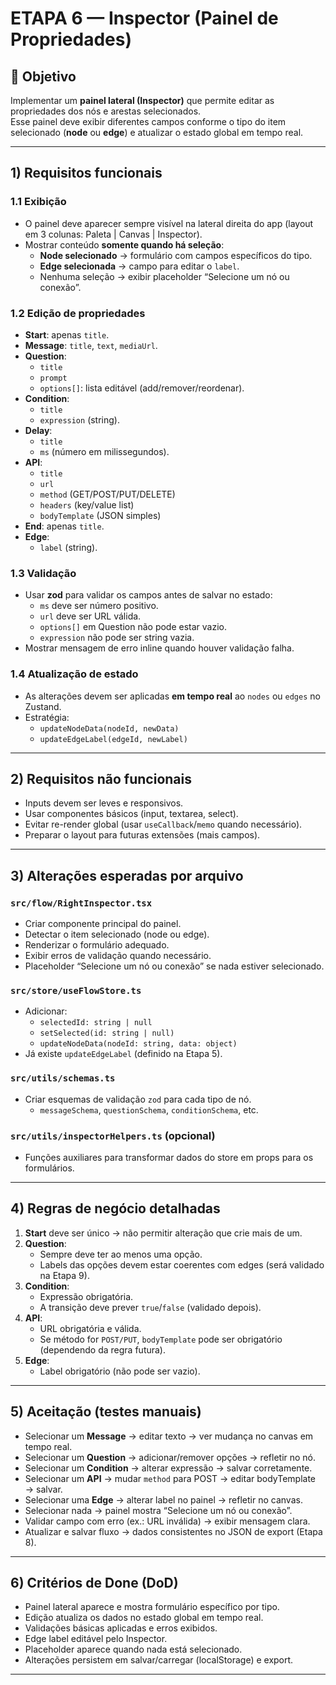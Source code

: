 # ETAPA 6 — Inspector (Painel de Propriedades)

## 🎯 Objetivo
Implementar um **painel lateral (Inspector)** que permite editar as propriedades dos nós e arestas selecionados.  
Esse painel deve exibir diferentes campos conforme o tipo do item selecionado (**node** ou **edge**) e atualizar o estado global em tempo real.

---

## 1) Requisitos funcionais

### 1.1 Exibição
- O painel deve aparecer sempre visível na lateral direita do app (layout em 3 colunas: Paleta | Canvas | Inspector).
- Mostrar conteúdo **somente quando há seleção**:
  - **Node selecionado** → formulário com campos específicos do tipo.
  - **Edge selecionada** → campo para editar o `label`.
  - Nenhuma seleção → exibir placeholder “Selecione um nó ou conexão”.

### 1.2 Edição de propriedades
- **Start**: apenas `title`.
- **Message**: `title`, `text`, `mediaUrl`.
- **Question**: 
  - `title`
  - `prompt`
  - `options[]`: lista editável (add/remover/reordenar).
- **Condition**: 
  - `title`
  - `expression` (string).
- **Delay**:
  - `title`
  - `ms` (número em milissegundos).
- **API**:
  - `title`
  - `url`
  - `method` (GET/POST/PUT/DELETE)
  - `headers` (key/value list)
  - `bodyTemplate` (JSON simples)
- **End**: apenas `title`.
- **Edge**: 
  - `label` (string).

### 1.3 Validação
- Usar **zod** para validar os campos antes de salvar no estado:
  - `ms` deve ser número positivo.
  - `url` deve ser URL válida.
  - `options[]` em Question não pode estar vazio.
  - `expression` não pode ser string vazia.
- Mostrar mensagem de erro inline quando houver validação falha.

### 1.4 Atualização de estado
- As alterações devem ser aplicadas **em tempo real** ao `nodes` ou `edges` no Zustand.
- Estratégia:
  - `updateNodeData(nodeId, newData)`
  - `updateEdgeLabel(edgeId, newLabel)`

---

## 2) Requisitos não funcionais
- Inputs devem ser leves e responsivos.
- Usar componentes básicos (input, textarea, select).
- Evitar re-render global (usar `useCallback`/`memo` quando necessário).
- Preparar o layout para futuras extensões (mais campos).

---

## 3) Alterações esperadas por arquivo

### `src/flow/RightInspector.tsx`
- Criar componente principal do painel.
- Detectar o item selecionado (node ou edge).
- Renderizar o formulário adequado.
- Exibir erros de validação quando necessário.
- Placeholder “Selecione um nó ou conexão” se nada estiver selecionado.

### `src/store/useFlowStore.ts`
- Adicionar:
  - `selectedId: string | null`
  - `setSelected(id: string | null)`
  - `updateNodeData(nodeId: string, data: object)`
- Já existe `updateEdgeLabel` (definido na Etapa 5).

### `src/utils/schemas.ts`
- Criar esquemas de validação `zod` para cada tipo de nó.
  - `messageSchema`, `questionSchema`, `conditionSchema`, etc.

### `src/utils/inspectorHelpers.ts` (opcional)
- Funções auxiliares para transformar dados do store em props para os formulários.

---

## 4) Regras de negócio detalhadas
1. **Start** deve ser único → não permitir alteração que crie mais de um.
2. **Question**:
   - Sempre deve ter ao menos uma opção.
   - Labels das opções devem estar coerentes com edges (será validado na Etapa 9).
3. **Condition**:
   - Expressão obrigatória.
   - A transição deve prever `true`/`false` (validado depois).
4. **API**:
   - URL obrigatória e válida.
   - Se método for `POST/PUT`, `bodyTemplate` pode ser obrigatório (dependendo da regra futura).
5. **Edge**:
   - Label obrigatório (não pode ser vazio).

---

## 5) Aceitação (testes manuais)
- Selecionar um **Message** → editar texto → ver mudança no canvas em tempo real.
- Selecionar um **Question** → adicionar/remover opções → refletir no nó.
- Selecionar um **Condition** → alterar expressão → salvar corretamente.
- Selecionar um **API** → mudar `method` para POST → editar bodyTemplate → salvar.
- Selecionar uma **Edge** → alterar label no painel → refletir no canvas.
- Selecionar nada → painel mostra “Selecione um nó ou conexão”.
- Validar campo com erro (ex.: URL inválida) → exibir mensagem clara.
- Atualizar e salvar fluxo → dados consistentes no JSON de export (Etapa 8).

---

## 6) Critérios de Done (DoD)
- Painel lateral aparece e mostra formulário específico por tipo.
- Edição atualiza os dados no estado global em tempo real.
- Validações básicas aplicadas e erros exibidos.
- Edge label editável pelo Inspector.
- Placeholder aparece quando nada está selecionado.
- Alterações persistem em salvar/carregar (localStorage) e export.

---
